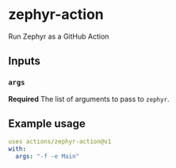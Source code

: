 # zephyr-action
Run Zephyr as a GitHub Action

## Inputs

### `args`

**Required** The list of arguments to pass to `zephyr`.

## Example usage

```yaml
uses actions/zephyr-action@v1
with:
  args: "-f -e Main"
```
